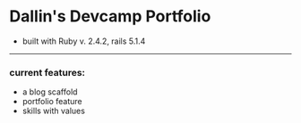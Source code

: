 # Dallin's Devcamp Portfolio

* built with Ruby v.  2.4.2, rails 5.1.4

***
### current features:
 * a blog scaffold
 * portfolio feature
 * skills with values
